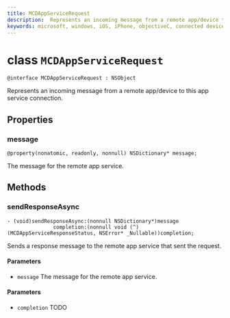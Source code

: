 ```yaml
---
title: MCDAppServiceRequest
description:  Represents an incoming message from a remote app/device to this app service connection.
keywords: microsoft, windows, iOS, iPhone, objectiveC, connected devices, Project Rome 
---
```


# class `MCDAppServiceRequest`

```
@interface MCDAppServiceRequest : NSObject
```
Represents an incoming message from a remote app/device to this app service connection.

## Properties

### message 
`@property(nonatomic, readonly, nonnull) NSDictionary* message;`

The message for the remote app service.

## Methods

### sendResponseAsync 
```
- (void)sendResponseAsync:(nonnull NSDictionary*)message
               completion:(nonnull void (^)(MCDAppServiceResponseStatus, NSError* _Nullable))completion;
```

Sends a response message to the remote app service that sent the request.

#### Parameters
* `message` The message for the remote app service.

#### Parameters
* `completion` TODO